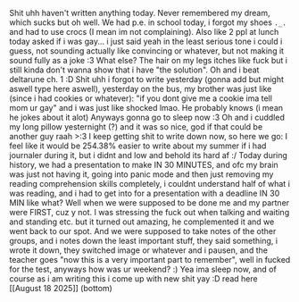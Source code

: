 Shit uhh haven't written anything today. Never remembered my dream, which sucks but oh well. We had p.e. in school today, i forgot my shoes `._.` and had to use crocs (I mean im not complaining). Also like 2 ppl at lunch today asked if i was gay... i just said yeah in the least serious tone i could i guess, not sounding actually like convincing or whatever, but not making it sound fully as a joke :3
What else? The hair on my legs itches like fuck but i still kinda don't wanna show that i have "the solution".
Oh and i beat deltarune ch. 1 :D
Shit uhh i forgot to write yesterday (gonna add but might aswell type here aswell), yesterday on the bus, my brother was just like (since i had cookies or whatever): "if you dont give me a cookie ima tell mom ur gay" and i was just like shocked lmao. He probably knows (i mean he jokes about it alot)
Anyways gonna go to sleep now :3
Oh and i cuddled my long pillow yesternight (?) and it was so nice, god if that could be another guy raah >:3
I keep getting shit to write down now, so here we go:
I feel like it would be 254.38% easier to write about my summer if i had journaler during it, but i didnt and low and behold its hard af :/
Today during history, we had a presentation to make IN 30 MINUTES, and ofc my brain was just not having it, going into panic mode and then just removing my reading comprehension skills completely, i couldnt understand half of what i was reading, and i had to get into for a presentation with a deadline IN 30 MIN like what? Well when we were supposed to be done me and my partner were FIRST, cuz y not. I was stressing the fuck out when talking and waiting and standing etc. but it turned out amazing, he complemented it and we went back to our spot. And we were supposed to take notes of the other groups, and i notes down the least important stuff, they said something, i wrote it down, they switched image or whatever and i pausen, and the teacher goes "now this is a very important part to remember", well in fucked for the test, anyways how was ur weekend? :)
Yea ima sleep now, and of course as i am writing this i come up with new shit yay :D read here [[August 18 2025]] (bottom)
